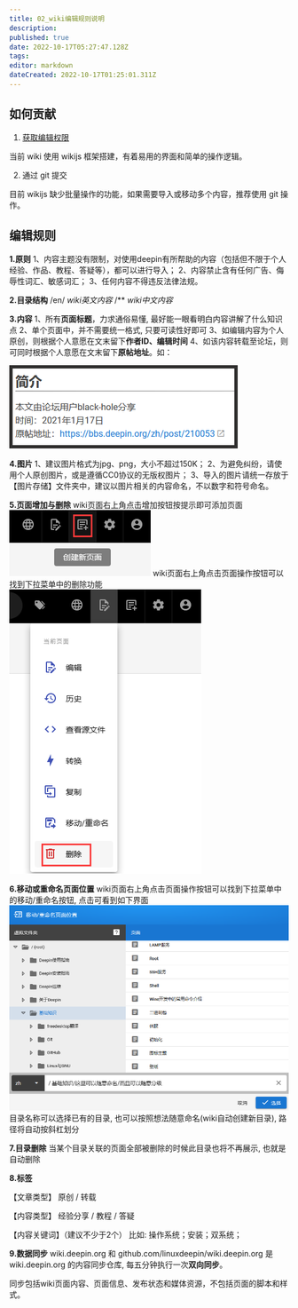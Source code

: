 ```yaml
---
title: 02_wiki编辑规则说明
description: 
published: true
date: 2022-10-17T05:27:47.128Z
tags: 
editor: markdown
dateCreated: 2022-10-17T01:25:01.311Z
---
```


## 如何贡献

1. [获取编辑权限](https://wiki.deepin.org/zh/00_wiki/01_wiki%E7%BC%96%E8%BE%91%E4%BA%BA%E5%91%98%E7%94%B3%E8%AF%B7)

当前 wiki 使用 wikijs 框架搭建，有着易用的界面和简单的操作逻辑。

2. 通过 git 提交

目前 wikijs 缺少批量操作的功能，如果需要导入或移动多个内容，推荐使用 git 操作。



## 编辑规则

**1.原则**
1、内容主题没有限制，对使用deepin有所帮助的内容（包括但不限于个人经验、作品、教程、答疑等），都可以进行导入；
2、内容禁止含有任何广告、侮辱性词汇、敏感词汇；
3、任何内容不得违反法律法规。

**2.目录结构**
/en/
*wiki英文内容*
/**
*wiki中文内容*

**3.内容**
1、所有**页面标题**，力求通俗易懂, 最好能一眼看明白内容讲解了什么知识点
2、单个页面中，并不需要统一格式, 只要可读性好即可
3、如编辑内容为个人原创，则根据个人意愿在文末留下**作者ID、编辑时间**
4、如该内容转载至论坛，则可同时根据个人意愿在文末留下**原帖地址**。如：

![简介编辑-样式.png](/图片存储/简介编辑-样式.png)


**4.图片**
1、建议图片格式为jpg、png，大小不超过150K；
2、为避免纠纷，请使用个人原创图片，或是遵循CC0协议的无版权图片；
3、导入的图片请统一存放于【图片存储】文件夹中，建议以图片相关的内容命名，不以数字和符号命名。

**5.页面增加与删除**
wiki页面右上角点击增加按钮按提示即可添加页面
![2022-10-13_15143.png](/2022-10-13_15143.png)
wiki页面右上角点击页面操作按钮可以找到下拉菜单中的删除功能
![2022-10-13_1508.png](/2022-10-13_1508.png)



**6.移动或重命名页面位置**
wiki页面右上角点击页面操作按钮可以找到下拉菜单中的移动/重命名按钮, 点击可看到如下界面
![2022-10-13_34856.png](/2022-10-13_34856.png)
目录名称可以选择已有的目录, 也可以按照想法随意命名(wiki自动创建新目录), 路径将自动按斜杠划分


**7.目录删除**
当某个目录关联的页面全部被删除的时候此目录也将不再展示, 也就是自动删除


**8.标签**

【文章类型】
原创 / 转载

【内容类型】
经验分享 / 教程 / 答疑

【内容关键词】（建议不少于2个）
比如: 操作系统；安装；双系统；




**9.数据同步**
wiki.deepin.org 和 github.com/linuxdeepin/wiki.deepin.org 是 wiki.deepin.org 的内容同步仓库, 每五分钟执行一次**双向同步**。

同步包括wiki页面内容、页面信息、发布状态和媒体资源，不包括页面的脚本和样式。


